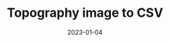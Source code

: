 ---
layout: inner
position: right
title: 'Topography image to CSV'
date: 2023-01-04
categories: development
tags: 
    - Python
    - Image Processing
featured_image: 'img/posts/2023-topography.png'
project_link: 'https://github.com/georgelin-eng/Solar-tracker'
button_icon: 'github'
button_text: 'Visit Project'
lead_text: "A script that converts a topographic map to a CSV file"
---